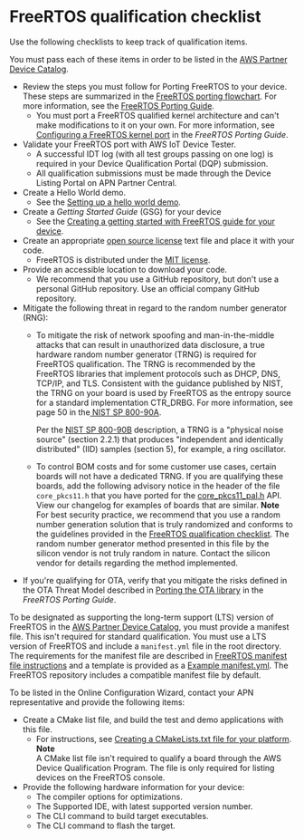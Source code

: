# FreeRTOS qualification checklist<a name="afq-checklist"></a>

Use the following checklists to keep track of qualification items\.

You must pass each of these items in order to be listed in the [AWS Partner Device Catalog](https://devices.amazonaws.com/)\.
+ Review the steps you must follow for Porting FreeRTOS to your device\. These steps are summarized in the [FreeRTOS porting flowchart](https://docs.aws.amazon.com/freertos/latest/portingguide/porting-chart.html)\. For more information, see the [FreeRTOS Porting Guide](https://docs.aws.amazon.com/freertos/latest/portingguide/index.html)\. 
  + You must port a FreeRTOS qualified kernel architecture and can't make modifications to it on your own\. For more information, see [ Configuring a FreeRTOS kernel port](https://docs.aws.amazon.com/freertos/latest/portingguide/afr-porting-kernel.html) in the *FreeRTOS Porting Guide*\.
+ Validate your FreeRTOS port with AWS IoT Device Tester\.
  + A successful IDT log \(with all test groups passing on one log\) is required in your Device Qualification Portal \(DQP\) submission\.
  + All qualification submissions must be made through the Device Listing Portal on APN Partner Central\.
+ Create a Hello World demo\.
  + See the [Setting up a hello world demo](afq-hw-demo.md)\.
+ Create a *Getting Started Guide* \(GSG\) for your device 
  + See the [Creating a getting started with FreeRTOS guide for your device](afq-gsg.md)\.
+ Create an appropriate [open source license](https://opensource.org/licenses) text file and place it with your code\. 
  + FreeRTOS is distributed under the [MIT license](https://opensource.org/licenses/MIT)\. 
+ Provide an accessible location to download your code\.
  + We recommend that you use a GitHub repository, but don't use a personal GitHub repository\. Use an official company GitHub repository\. 
+ Mitigate the following threat in regard to the random number generator \(RNG\):
  + To mitigate the risk of network spoofing and man\-in\-the\-middle attacks that can result in unauthorized data disclosure, a true hardware random number generator \(TRNG\) is required for FreeRTOS qualification\. The TRNG is recommended by the FreeRTOS libraries that implement protocols such as DHCP, DNS, TCP/IP, and TLS\. Consistent with the guidance published by NIST, the TRNG on your board is used by FreeRTOS as the entropy source for a standard implementation CTR\_DRBG\. For more information, see page 50 in the[ NIST SP 800\-90A](https://nvlpubs.nist.gov/nistpubs/SpecialPublications/NIST.SP.800-90Ar1.pdf)\. 

    Per the [NIST SP 800\-90B](https://nvlpubs.nist.gov/nistpubs/SpecialPublications/NIST.SP.800-90B.pdf) description, a TRNG is a "physical noise source" \(section 2\.2\.1\) that produces "independent and identically distributed" \(IID\) samples \(section 5\), for example, a ring oscillator\. 
  + To control BOM costs and for some customer use cases, certain boards will not have a dedicated TRNG\. If you are qualifying these boards, add the following advisory notice in the header of the file `core_pkcs11.h` that you have ported for the [ core\_pkcs11\_pal\.h](https://github.com/FreeRTOS/corePKCS11/blob/master/source/include/core_pkcs11_pal.h) API\. View our changelog for examples of boards that are similar\. 
**Note**  
For best security practice, we recommend that you use a random number generation solution that is truly randomized and conforms to the guidelines provided in the [FreeRTOS qualification checklist](https://docs.aws.amazon.com/freertos/latest/qualificationguide/afq-checklist.html)\. The random number generator method presented in this file by the silicon vendor is not truly random in nature\. Contact the silicon vendor for details regarding the method implemented\.
+ If you're qualifying for OTA, verify that you mitigate the risks defined in the OTA Threat Model described in [Porting the OTA library](https://docs.aws.amazon.com/freertos/latest/portingguide/afr-porting-ota.html) in the *FreeRTOS Porting Guide*\.

To be designated as supporting the long\-term support \(LTS\) version of FreeRTOS in the [AWS Partner Device Catalog](https://devices.amazonaws.com/), you must provide a manifest file\. This isn't required for standard qualification\. You must use a LTS version of FreeRTOS and include a `manifest.yml` file in the root directory\. The requirements for the manifest file are described in [FreeRTOS manifest file instructions](afq-checklist-manifest-instr.md) and a template is provided as a [Example manifest\.yml](afq-checklist-manifest-example.md)\. The FreeRTOS repository includes a compatible manifest file by default\.

To be listed in the Online Configuration Wizard, contact your APN representative and provide the following items:
+ Create a CMake list file, and build the test and demo applications with this file\. 
  + For instructions, see [Creating a CMakeLists\.txt file for your platform](afq-cmake.md)\.
**Note**  
A CMake list file isn't required to qualify a board through the AWS Device Qualification Program\. The file is only required for listing devices on the FreeRTOS console\. 
+ Provide the following hardware information for your device:
  + The compiler options for optimizations\.
  + The Supported IDE, with latest supported version number\. 
  + The CLI command to build target executables\. 
  + The CLI command to flash the target\. 